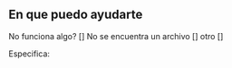 ## En que puedo ayudarte

No funciona algo? []
No se encuentra un archivo []
otro []

Especifica:



